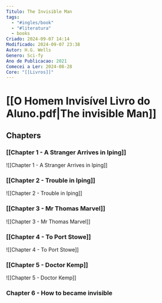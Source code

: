 ```yaml
---
Titulo: The Invisible Man
tags:
  - "#ingles/book"
  - "#literatura"
  - books
Criado: 2024-09-07 14:14
Modificado: 2024-09-07 23:38
Autor: H.G. Wells
Genero: Sci-fy
Ano de Publicacao: 2021
Comecei a Ler: 2024-08-28
Core: "[[Livros]]"
---
```

# [[O Homem Invisível Livro do Aluno.pdf|The invisible Man]]

## Chapters
### [[Chapter 1 - A Stranger Arrives in Iping]]
![[Chapter 1 - A Stranger Arrives in Iping]]
### [[Chapter 2 - Trouble in Iping]]
![[Chapter 2 - Trouble in Iping]]
### [[Chapter 3 - Mr Thomas Marvel]]
![[Chapter 3 - Mr Thomas Marvel]]
### [[Chapter 4 - To Port Stowe]]
![[Chapter 4 - To Port Stowe]]
### [[Chapter 5 -  Doctor Kemp]]
![[Chapter 5 -  Doctor Kemp]]
### Chapter 6 - How to became invisible
